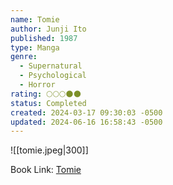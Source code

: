 ```yaml
---
name: Tomie
author: Junji Ito
published: 1987
type: Manga
genre:
  - Supernatural
  - Psychological
  - Horror
rating: 🌕🌕🌕🌑🌑
status: Completed
created: 2024-03-17 09:30:03 -0500
updated: 2024-06-16 16:58:43 -0500
---
```


![[tomie.jpeg|300]]

Book Link: [Tomie](https://myanimelist.net/manga/912/Tomie)
